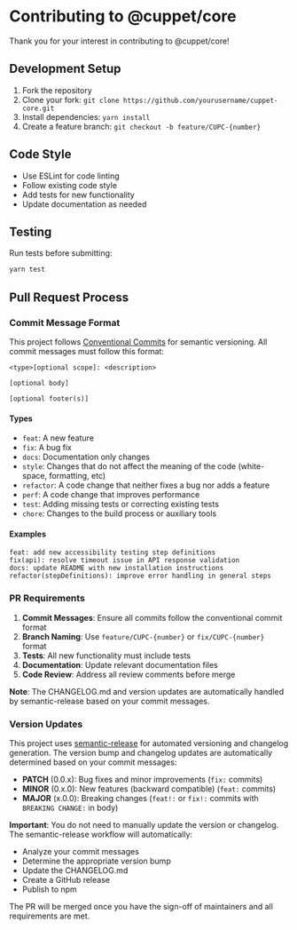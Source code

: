 # Contributing to @cuppet/core

Thank you for your interest in contributing to @cuppet/core!

## Development Setup

1. Fork the repository
2. Clone your fork: `git clone https://github.com/yourusername/cuppet-core.git`
3. Install dependencies: `yarn install`
4. Create a feature branch: `git checkout -b feature/CUPC-{number}`

## Code Style

- Use ESLint for code linting
- Follow existing code style
- Add tests for new functionality
- Update documentation as needed

## Testing

Run tests before submitting:

```bash
yarn test
```

## Pull Request Process

### Commit Message Format

This project follows [Conventional Commits](https://www.conventionalcommits.org/) for semantic versioning. All commit messages must follow this format:

```
<type>[optional scope]: <description>

[optional body]

[optional footer(s)]
```

#### Types
- `feat`: A new feature
- `fix`: A bug fix
- `docs`: Documentation only changes
- `style`: Changes that do not affect the meaning of the code (white-space, formatting, etc)
- `refactor`: A code change that neither fixes a bug nor adds a feature
- `perf`: A code change that improves performance
- `test`: Adding missing tests or correcting existing tests
- `chore`: Changes to the build process or auxiliary tools

#### Examples
```
feat: add new accessibility testing step definitions
fix(api): resolve timeout issue in API response validation
docs: update README with new installation instructions
refactor(stepDefinitions): improve error handling in general steps
```

### PR Requirements

1. **Commit Messages**: Ensure all commits follow the conventional commit format
2. **Branch Naming**: Use `feature/CUPC-{number}` or `fix/CUPC-{number}` format
3. **Tests**: All new functionality must include tests
4. **Documentation**: Update relevant documentation files
5. **Code Review**: Address all review comments before merge

**Note**: The CHANGELOG.md and version updates are automatically handled by semantic-release based on your commit messages.

### Version Updates

This project uses [semantic-release](https://github.com/semantic-release/semantic-release) for automated versioning and changelog generation. The version bump and changelog updates are automatically determined based on your commit messages:

- **PATCH** (0.0.x): Bug fixes and minor improvements (`fix:` commits)
- **MINOR** (0.x.0): New features (backward compatible) (`feat:` commits)
- **MAJOR** (x.0.0): Breaking changes (`feat!:` or `fix!:` commits with `BREAKING CHANGE:` in body)

**Important**: You do not need to manually update the version or changelog. The semantic-release workflow will automatically:
- Analyze your commit messages
- Determine the appropriate version bump
- Update the CHANGELOG.md
- Create a GitHub release
- Publish to npm

The PR will be merged once you have the sign-off of maintainers and all requirements are met.
